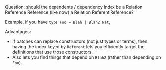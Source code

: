 Question: should the dependents / dependency index be a Relation Reference Reference (like now) a Relation Referent Reference?

Example, if you have `type Foo = Blah | Blah2 Nat`,



Advantages:

* If patches can replace constructors (not just types or terms), then having the index keyed by `Referent` lets you efficiently target the definitions that use those constructors.
* Also lets you find things that depend on `Blah2` (rather than depending on `Foo`).
